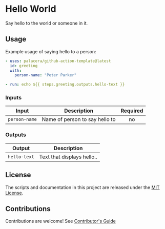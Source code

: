 # Hello World

Say hello to the world or someone in it.

## Usage

Example usage of saying hello to a person:

```yaml
- uses: palacera/github-action-template@latest
  id: greeting
  with:
    person-name: "Peter Parker"

- run: echo ${{ steps.greeting.outputs.hello-text }}
```

### Inputs

|     Input     | Description                    | Required |
|:-------------:|--------------------------------|:--------:|
| `person-name` | Name of person to say hello to |    no    |         

### Outputs

|    Output    | Description                |
|:------------:|----------------------------|
| `hello-text` | Text that displays hello.. |

## License

The scripts and documentation in this project are released under the [MIT License](LICENSE).

## Contributions

Contributions are welcome! See [Contributor's Guide](CONTRIBUTING.md)


